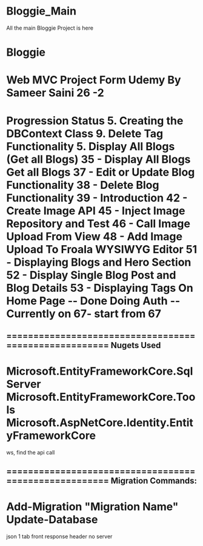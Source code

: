 # Bloggie_Main
All the main Bloggie Project is here


# Bloggie
Web MVC Project Form Udemy By Sameer Saini
26 -2
=====================================================
Progression Status
5. Creating the DBContext Class
9. Delete Tag Functionality
5. Display All Blogs (Get all Blogs)
35 - Display All Blogs Get all Blogs
37 - Edit or Update Blog Functionality
38 - Delete Blog Functionality
39 - Introduction
42 - Create Image API
45 - Inject Image Repository and Test
46 - Call Image Upload From View
48 - Add Image Upload To Froala WYSIWYG Editor
51 - Displaying Blogs and Hero Section
52 - Display Single Blog Post and Blog Details
53 - Displaying Tags On Home Page -- Done
Doing Auth -- Currently on 67- start from 67
=====================================================

======================================================
Nugets Used
------------------------------------------------------
Microsoft.EntityFrameworkCore.SqlServer
Microsoft.EntityFrameworkCore.Tools
Microsoft.AspNetCore.Identity.EntityFrameworkCore
======================================================


ws, find the api call

======================================================
Migration Commands:
------------------------------------------------------
Add-Migration "Migration Name"
Update-Database
======================================================





json 1 tab front
response header no server
